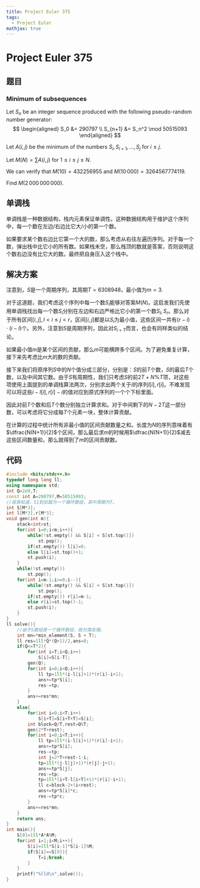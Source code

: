 ```yaml
---
title: Project Euler 375
tags:
  - Project Euler
mathjax: true
---
```

<escape><!-- more --></escape>
    
# Project Euler 375
## 题目
### Minimum of subsequences


Let $S_n$ be an integer sequence produced with the following pseudo-random number generator:
$$
\begin{aligned}
S_0  &= 290797 \\
S_{n+1}  &= S_n^2 \mod 50515093
\end{aligned}
$$


Let $A(i, j)$ be the minimum of the numbers $S_i, S_{i+1}, \ldots, S_j$ for $i\le j$.

Let $M(N) = \sum A(i, j)$ for $1 \le i \le j \le N$.

We can verify that $M(10) = 432256955$ and $M(10\,000) = 3264567774119$.


Find $M(2\,000\,000\,000)$.

## 单调栈

单调栈是一种数据结构，栈内元素保证单调性。这种数据结构用于维护这个序列中，每一个数在左边/右边比它大/小的第一个数。

如果要求某个数右边比它第一个大的数，那么考虑从右往左遍历序列。对于每一个数，弹出栈中比它小的所有数。如果栈未空，那么栈顶的数就是答案，否则说明这个数右边没有比它大的数。最终把自身压入这个栈中。

## 解决方案

注意到，$S$是一个周期序列，其周期$T=6308948$，最小值为$m=3$.

对于这道题，我们考虑这个序列中每一个数$S_i$能够对答案$M(N)$。这启发我们先使用单调栈找出每一个数$S_i$分别在左边和右边严格比它小的第一个数$S_l,S_r$。那么对于所有区间$[i,j],l < i\le j< r$，区间$[i,j]$都是以$S_i$为最小值，这些区间一共有$(r-i)\cdot (i-l)$个。另外，注意到$S$是周期序列，因此对$S_{i+T}$而言，也会有同样类似的结论。

如果最小值$m$是某个区间的贡献，那么$m$可能横跨多个区间。为了避免重复计算，接下来先考虑比$m$大的数的贡献。



接下来我们将原序列$S$中的$N$个值分成三部分，分别是：$S$的前$T$个数，$S$的最后$T$个数，以及中间其它数。由于$S$有周期性，我们只考虑$S$的前$2T+N\%T$项，对这些项使用上面提到的单调栈算法两次，分别求出两个关于$i$的序列$l[i],r[i]$。不难发现可以将这些$i-l[i],r[i]-i$的值对应到原式序列的一个个下标里面。



因此对前$T$个数和后$T$个数分别独立计算求和。对于中间剩下的$N-2T$这一部分数，可以考虑将它分成每$T$个元素一块，整体计算贡献。

在计算的过程中统计所有非最小值的区间贡献数量之和。长度为$N$的序列意味着有$\dfrac{N(N+1)}{2}$个区间，那么最后求$m$的时候用$\dfrac{N(N+1)}{2}$减去这些区间数量和，那么就得到了$m$的区间贡献数。

## 代码


```C++
#include <bits/stdc++.h>
typedef long long ll;
using namespace std;
int Q=2e9,T;
const int A=290797,M=50515093;
//容易知道，S1到后面为一个循环数组，其中周期为T。
int S[M*3];
int l[M*3],r[M*3];
void gen(int m){
    stack<int>st;
    for(int i=0;i<m;i++){
        while(!st.empty() && S[i] < S[st.top()])
            st.pop();
        if(st.empty()) l[i]=0;
        else l[i]=st.top()+1;
        st.push(i);
    }
    while(!st.empty())
        st.pop();
    for(int i=m-1;i>=0;i--){
        while(!st.empty() && S[i] < S[st.top()])
            st.pop();
        if(st.empty()) r[i]=m-1;
        else r[i]=st.top()-1;
        st.push(i);
    }
}
ll solve(){
    //由于S数组是一个循环数组，故分类处理。
    int mn=*min_element(S, S + T);
    ll res=1ll*Q*(Q+1)/2,ans=0;
    if(Q<=T*2){
        for(int i=T;i<Q;i++)
            S[i]=S[i-T];
        gen(Q);
        for(int i=0;i<Q;i++){
            ll tp=1ll*(i-l[i]+1)*(r[i]-i+1);
            ans+=tp*S[i];
            res-=tp;
        }
        ans+=res*mn;
    }
    else{
        for(int i=0;i<T;i++)
            S[i+T]=S[i+T+T]=S[i];
        int block=Q/T,rest=Q%T;
        gen(2*T+rest);
        for(int i=0;i<T;i++){
            ll tp=1ll*(i-l[i]+1)*(r[i]-i+1);
            ans+=tp*S[i];
            res-=tp;
            int j=2*T+rest-1-i;
            tp=1ll*(j-l[j]+1)*(r[j]-j+1);
            ans+=tp*S[j];
            res-=tp;
            tp=1ll*(i+T-l[i+T]+1)*(r[i]-i+1);
            ll c=block-2+(i<rest);
            ans+=tp*S[i]*c;
            res-=tp*c;
        }
        ans+=res*mn;
    }
    return ans;
}
int main(){
    S[0]=1ll*A*A%M;
    for(int i=1;i<M;i++){
        S[i]=1ll*S[i-1]*S[i-1]%M;
        if(S[i]==S[0]){
            T=i;break;
        }
    }
    printf("%lld\n",solve());
}
```